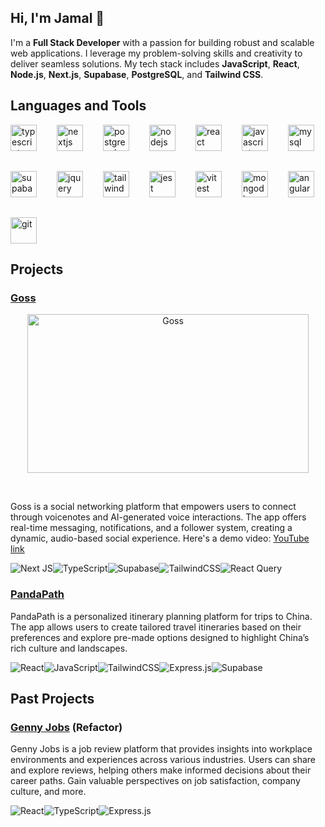 ## Hi, I'm Jamal 👋
I'm a **Full Stack Developer** with a passion for building robust and scalable web applications. I leverage my problem-solving skills and creativity to deliver seamless solutions. My tech stack includes **JavaScript**, **React**, **Node.js**, **Next.js**, **Supabase**, **PostgreSQL**, and **Tailwind CSS**.

## Languages and Tools
<div style="display:flex; gap:2rem; flex-wrap:wrap;">
<img src="https://cdn.jsdelivr.net/gh/devicons/devicon@latest/icons/typescript/typescript-original.svg" width="42" title="typescript" />
  <img src="https://cdn.jsdelivr.net/gh/devicons/devicon@latest/icons/nextjs/nextjs-original.svg" width="42" title="nextjs" />
 
  <img src="https://cdn.jsdelivr.net/gh/devicons/devicon@latest/icons/postgresql/postgresql-original.svg" width="42" title="postgresql" />
  <img src="https://cdn.jsdelivr.net/gh/devicons/devicon@latest/icons/nodejs/nodejs-plain-wordmark.svg" width="42" title="nodejs" />
    <img src="https://cdn.jsdelivr.net/gh/devicons/devicon@latest/icons/react/react-original.svg" width="42" title="react" />
   <img src="https://cdn.jsdelivr.net/gh/devicons/devicon@latest/icons/javascript/javascript-original.svg" width="42" title="javascript" />
  <img src="https://cdn.jsdelivr.net/gh/devicons/devicon@latest/icons/mysql/mysql-original-wordmark.svg" width="42" title="mysql" />

  <img src="https://cdn.jsdelivr.net/gh/devicons/devicon@latest/icons/supabase/supabase-original.svg" width="42" title="supabase" />
    <img src="https://cdn.jsdelivr.net/gh/devicons/devicon@latest/icons/jquery/jquery-plain-wordmark.svg" width="42" title="jquery" />
  <img src="https://cdn.jsdelivr.net/gh/devicons/devicon@latest/icons/tailwindcss/tailwindcss-original.svg" width="42" title="tailwindcss" />
  <img src="https://cdn.jsdelivr.net/gh/devicons/devicon@latest/icons/jest/jest-plain.svg" width="42" title="jest" />
  <img src="https://cdn.jsdelivr.net/gh/devicons/devicon@latest/icons/vitest/vitest-original.svg" width="42" title="vitest" />
  <img src="https://cdn.jsdelivr.net/gh/devicons/devicon@latest/icons/mongodb/mongodb-original.svg" width="42" title="mongodb" />
    <img src="https://cdn.jsdelivr.net/gh/devicons/devicon@latest/icons/angular/angular-original.svg" width="42" title="angular" />
  <img src="https://cdn.jsdelivr.net/gh/devicons/devicon@latest/icons/git/git-original.svg" width="42" title="git" />
</div>

## Projects
### [Goss](https://github.com/jamalona/Goss.git)
<p align="center"><img align="center" src="https://github.com/user-attachments/assets/030dd090-4f4b-48b7-bef7-6d5e9f507a7c" width=450 height=254 title='Goss' /></p> <br>

Goss is a social networking platform that empowers users to connect through voicenotes and AI-generated voice interactions. The app offers real-time messaging, notifications, and a follower system, creating a dynamic, audio-based social experience. Here's a demo video: [YouTube link](https://www.youtube.com/watch?v=B67vE1EfjiQ)

![Next JS](https://img.shields.io/badge/Next-black?style=for-the-badge&logo=next.js&logoColor=white)![TypeScript](https://img.shields.io/badge/typescript-%23007ACC.svg?style=for-the-badge&logo=typescript&logoColor=white)![Supabase](https://img.shields.io/badge/Supabase-3ECF8E?style=for-the-badge&logo=supabase&logoColor=white)![TailwindCSS](https://img.shields.io/badge/tailwindcss-%2338B2AC.svg?style=for-the-badge&logo=tailwind-css&logoColor=white)![React Query](https://img.shields.io/badge/-React%20Query-FF4154?style=for-the-badge&logo=react%20query&logoColor=white)

### [PandaPath](https://github.com/jamalona/PandaPath.git)
PandaPath is a personalized itinerary planning platform for trips to China. The app allows users to create tailored travel itineraries based on their preferences and explore pre-made options designed to highlight China’s rich culture and landscapes.

![React](https://img.shields.io/badge/react-%2320232a.svg?style=for-the-badge&logo=react&logoColor=%2361DAFB)![JavaScript](https://img.shields.io/badge/javascript-%23323330.svg?style=for-the-badge&logo=javascript&logoColor=%23F7DF1E)![TailwindCSS](https://img.shields.io/badge/tailwindcss-%2338B2AC.svg?style=for-the-badge&logo=tailwind-css&logoColor=white)![Express.js](https://img.shields.io/badge/express.js-%23404d59.svg?style=for-the-badge&logo=express&logoColor=%2361DAFB)![Supabase](https://img.shields.io/badge/Supabase-3ECF8E?style=for-the-badge&logo=supabase&logoColor=white)


## Past Projects

### [Genny Jobs](https://github.com/jamalona/Genny-Jobs) (Refactor)
Genny Jobs is a job review platform that provides insights into workplace environments and experiences across various industries. Users can share and explore reviews, helping others make informed decisions about their career paths. Gain valuable perspectives on job satisfaction, company culture, and more.


![React](https://img.shields.io/badge/react-%2320232a.svg?style=for-the-badge&logo=react&logoColor=%2361DAFB)![TypeScript](https://img.shields.io/badge/typescript-%23007ACC.svg?style=for-the-badge&logo=typescript&logoColor=white)![Express.js](https://img.shields.io/badge/express.js-%23404d59.svg?style=for-the-badge&logo=express&logoColor=%2361DAFB)
